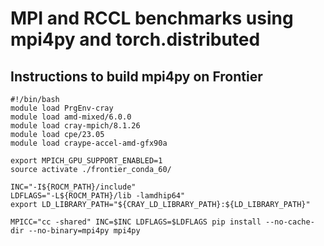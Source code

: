 # MPI and RCCL benchmarks using mpi4py and torch.distributed


## Instructions to build mpi4py on Frontier

```
#!/bin/bash
module load PrgEnv-cray
module load amd-mixed/6.0.0
module load cray-mpich/8.1.26
module load cpe/23.05
module load craype-accel-amd-gfx90a

export MPICH_GPU_SUPPORT_ENABLED=1
source activate ./frontier_conda_60/

INC="-I${ROCM_PATH}/include"
LDFLAGS="-L${ROCM_PATH}/lib -lamdhip64"
export LD_LIBRARY_PATH="${CRAY_LD_LIBRARY_PATH}:${LD_LIBRARY_PATH}"

MPICC="cc -shared" INC=$INC LDFLAGS=$LDFLAGS pip install --no-cache-dir --no-binary=mpi4py mpi4py


```


